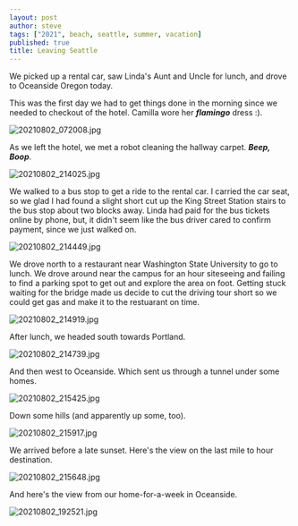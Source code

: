 ```yaml
---
layout: post
author: steve
tags: ["2021", beach, seattle, summer, vacation]
published: true
title: Leaving Seattle
---
```

We picked up a rental car, saw Linda's Aunt and Uncle for lunch, and drove to Oceanside Oregon today.

This was the first day we had to get things done in the morning since we needed to checkout of the hotel. Camilla wore her ***flamingo*** dress :).  

![20210802_072008.jpg]({{site.baseurl}}/assets/media/20210802_072008.jpg)

As we left the hotel, we met a robot cleaning the hallway carpet.  ***Beep, Boop***.

![20210802_214025.jpg]({{site.baseurl}}/assets/media/20210802_214025.jpg)

We walked to a bus stop to get a ride to the rental car.  I carried the car seat, so we glad I had found a slight short cut up the King Street Station stairs to the bus stop about two blocks away.  Linda had paid for the bus tickets online by phone, but, it didn't seem like the bus driver cared to confirm payment, since we just walked on.   

![20210802_214449.jpg]({{site.baseurl}}/assets/media/20210802_214449.jpg)

We drove north to a restaurant near Washington State University to go to lunch.  We drove around near the campus for an hour siteseeing and failing to find a parking spot to get out and explore the area on foot.  Getting stuck waiting for the bridge made us decide to cut the driving tour short so we could get gas and make it to the restuarant on time.  

![20210802_214919.jpg]({{site.baseurl}}/assets/media/20210802_214919.jpg)

After lunch, we headed south towards Portland.  

![20210802_214739.jpg]({{site.baseurl}}/assets/media/20210802_214739.jpg)

And then west to Oceanside.  Which sent us through a tunnel under some homes.  

![20210802_215425.jpg]({{site.baseurl}}/assets/media/20210802_215425.jpg)

Down some hills (and apparently up some, too).   

![20210802_215917.jpg]({{site.baseurl}}/assets/media/20210802_215917.jpg)

We arrived before a late sunset.  Here's the view on the last mile to hour destination.  

![20210802_215648.jpg]({{site.baseurl}}/assets/media/20210802_215648.jpg)

And here's the view from our home-for-a-week in Oceanside.  

![20210802_192521.jpg]({{site.baseurl}}/assets/media/20210802_192521.jpg)
